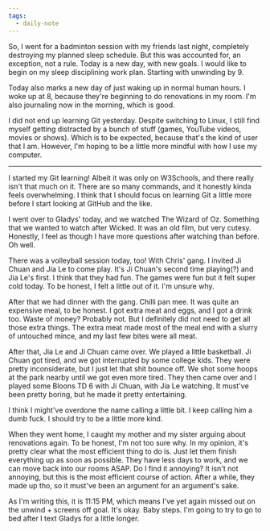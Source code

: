 ```yaml
---
tags:
  - daily-note
---
```

So, I went for a badminton session with my friends last night, completely destroying my planned sleep schedule. But this was accounted for, an exception, not a rule. Today is a new day, with new goals. I would like to begin on my sleep disciplining work plan. Starting with unwinding by 9.

Today also marks a new day of just waking up in normal human hours. I woke up at 8, because they're beginning to do renovations in my room. I'm also journaling now in the morning, which is good.

I did not end up learning Git yesterday. Despite switching to Linux, I still find myself getting distracted by a bunch of stuff (games, YouTube videos, movies or shows). Which is to be expected, because that's the kind of user that I am. However, I'm hoping to be a little more mindful with how I use my computer.

---
I started my Git learning! Albeit it was only on W3Schools, and there really isn't that much on it. There are so many commands, and it honestly kinda feels overwhelming. I think that I should focus on learning Git a little more before I start looking at GitHub and the like.

I went over to Gladys' today, and we watched The Wizard of Oz. Something that we wanted to watch after Wicked. It was an old film, but very cutesy. Honestly, I feel as though I have more questions after watching than before. Oh well.

There was a volleyball session today, too! With Chris' gang. I invited Ji Chuan and Jia Le to come play. It's Ji Chuan's second time playing(?) and Jia Le's first. I think that they had fun. The games were fun but it felt super cold today. To be honest, I felt a little out of it. I'm unsure why.

After that we had dinner with the gang. Chilli pan mee. It was quite an expensive meal, to be honest. I got extra meat and eggs, and I got a drink too. Waste of money? Probably not. But I definitely did not need to get all those extra things. The extra meat made most of the meal end with a slurry of untouched mince, and my last few bites were all meat.

After that, Jia Le and Ji Chuan came over. We played a little basketball. Ji Chuan got tired, and we got interrupted by some college kids. They were pretty inconsiderate, but I just let that shit bounce off. We shot some hoops at the park nearby until we got even more tired. They then came over and I played some Bloons TD 6 with Ji Chuan, with Jia Le watching. It must've been pretty boring, but he made it pretty entertaining.

I think I might've overdone the name calling a little bit. I keep calling him a dumb fuck. I should try to be a little more kind.

When they went home, I caught my mother and my sister arguing about renovations again. To be honest, I'm not too sure why. In my opinion, it's pretty clear what the most efficient thing to do is. Just let them finish everything up as soon as possible. They have less days to work, and we can move back into our rooms ASAP. Do I find it annoying? It isn't not annoying, but this is the most efficient course of action. After a while, they made up tho, so it must've been an argument for an argument's sake.

As I'm writing this, it is 11:15 PM, which means I've yet again missed out on the unwind + screens off goal. It's okay. Baby steps. I'm going to try to go to bed after I text Gladys for a little longer.